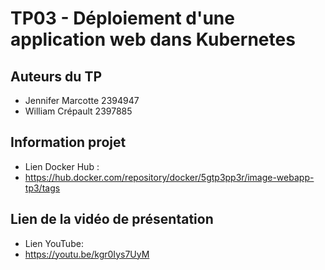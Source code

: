 # TP03 - Déploiement d'une application web dans Kubernetes

## Auteurs du TP

- Jennifer Marcotte 2394947
- William Crépault 2397885

## Information projet

- Lien Docker Hub :
- https://hub.docker.com/repository/docker/5gtp3pp3r/image-webapp-tp3/tags

## Lien de la vidéo de présentation

- Lien YouTube:
- https://youtu.be/kgr0Iys7UyM
